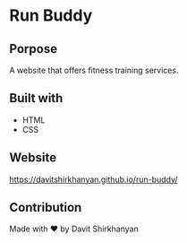 # Run Buddy

## Porpose
A website that offers fitness training services.

## Built with
* HTML
* CSS

## Website
https://davitshirkhanyan.github.io/run-buddy/

## Contribution
Made with ❤️ by Davit Shirkhanyan
